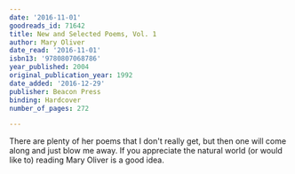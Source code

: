 ```yaml
---
date: '2016-11-01'
goodreads_id: 71642
title: New and Selected Poems, Vol. 1
author: Mary Oliver
date_read: '2016-11-01'
isbn13: '9780807068786'
year_published: 2004
original_publication_year: 1992
date_added: '2016-12-29'
publisher: Beacon Press
binding: Hardcover
number_of_pages: 272

---
```

There are plenty of her poems that I don't really get, but then one will come along and just blow me away. If you appreciate the natural world (or would like to) reading Mary Oliver is a good idea.
